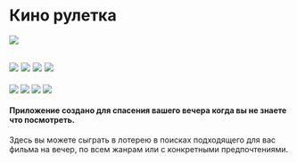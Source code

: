 # Кино рулетка

![](https://lh3.googleusercontent.com/WxEKhhqc5HycgcrnreOt98phVVArZ0w8mqzD3YdY8tGx7TnMBJPArI2uC2b3itPf4gE3=s180-rw)

![](https://img.shields.io/badge/rating-4.3%2F5-brightgreen?style=for-the-badge&logo=android&link=https://play.google.com/store/apps/details?id=com.bigmeco.bigi.kinotop&hl=ru)
![](https://img.shields.io/github/repo-size/bigmeco/RandomFilms?style=for-the-badge)
![](https://img.shields.io/github/last-commit/bigmeco/RandomFilms?style=for-the-badge)
![](https://img.shields.io/badge/downloads-1k+-brightgreen?style=for-the-badge&logo=docusign&link=https://play.google.com/store/apps/details?id=com.bigmeco.bigi.kinotop&hl=ru)
------------

![](https://lh3.googleusercontent.com/384vDZoaTc1hyYqu7XekRggT6n_sESPtyN4E2jqFhZy-3wpilp8z6rgVNSi3K4mJAZYl=w1861-h440-rw)
![](https://lh3.googleusercontent.com/2JS_tHaaT1D1JX08UQZ6njw4TdeDUb-98cFlcXO3NFXo2FRIU9hzPTto7kfHiIvg5Lk=w1861-h440-rw) 
![](https://lh3.googleusercontent.com/SG-icGpmLtASRM78lkTXnkTc0NfKRWDjIOP4MsyJogmV7VuNVcVvJhM9h7a9dloOCAQ=w1861-h440-rw) 
![](https://lh3.googleusercontent.com/uYz4a_2f-vaZFn77ayfuUMo7qg8ZYfzRYmzISrH68eBHdHCdziPewRSDviKDGMLefZc=w1861-h440-rw)

#### Приложение создано для спасения вашего вечера когда вы не знаете что посмотреть.
Здесь вы можете сыграть в лотерею в поисках подходящего для вас фильма на вечер, по всем жанрам или с конкретными предпочтениями.
